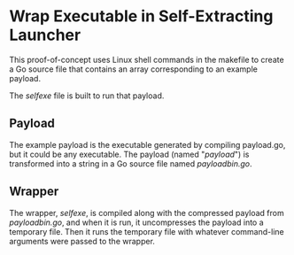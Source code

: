 # Wrap Executable in Self-Extracting Launcher

This proof-of-concept uses Linux shell commands in the makefile to
create a Go source file that contains an array corresponding to an
example payload.

The _selfexe_ file is built to run that payload.

## Payload

The example payload is the executable generated by compiling
payload.go, but it could be any executable.  The payload (named
"_payload_") is transformed into a string in a Go source file named
_payloadbin.go_.

## Wrapper

The wrapper, _selfexe_, is compiled along with the compressed payload
from _payloadbin.go_, and when it is run, it uncompresses the payload
into a temporary file.  Then it runs the temporary file with whatever
command-line arguments were passed to the wrapper.